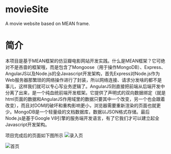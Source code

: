 # movieSite
A movie website based on MEAN frame.

# 简介
本项目是基于MEAN框架的仿豆瓣电影网站开发实践。什么是MEAN框架？它可绝对不是吝啬的框架哦，而是包含了Mongoose（用于操作MongoDB）、Express、AngularJS以及Node.js的全Javascript开发架构，首先Express对Node.js作为Web服务器那繁琐的网络操作进行了封装，所以网络连接、请求分发啥的都不是事儿，这样我们就可以专心写业务逻辑了。AngularJS则直接把前端从后端开发中分离了出来，是一个纯血统前端开发框架。它提供了声明式的双向数据绑定（就是html页面的数据和AngularJS作用域里的数据只要其中一个改变，另一个也会跟着改变），而且对DOM的破坏和重构影响更小，浏览器需要重新渲染的页面也就更少。MongoDB是一个轻量级的文档数据库，数据以JSON格式存储。最后Node.js是基于Google V8引擎的服务端开发语言，有了它我们才可以建立起全Javascript开发架构。

项目完成后的页面如下图所示
![录入页](http://img.blog.csdn.net/20161013180409043)

![首页](http://img.blog.csdn.net/20161018182230224)
